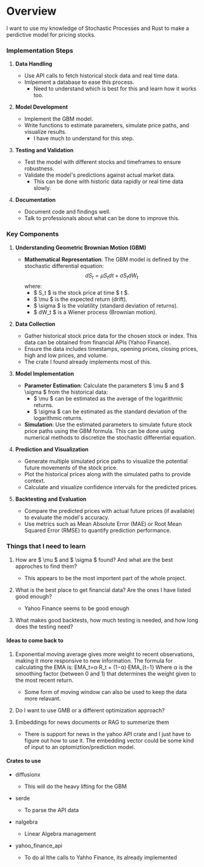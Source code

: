 # Overview
I want to use my knowledge of Stochastic Processes and Rust to make a perdictive model for pricing stocks.  


### Implementation Steps

1. **Data Handling**
   - Use API calls to fetch historical stock data and real time data.
   - Imlpement a database to ease this process.
      - Need to understand which is best for this and learn how it works too. 

2. **Model Development**
   - Implement the GBM model.
   - Write functions to estimate parameters, simulate price paths, and visualize results.
      - I have much to understand for this step.

3. **Testing and Validation**
   - Test the model with different stocks and timeframes to ensure robustness.
   - Validate the model's predictions against actual market data.
      - This can be done with historic data rapidly or real time data slowly.

4. **Documentation**
   - Document code and findings well.
   - Talk to professionals about what can be done to improve this. 


### Key Components
1. **Understanding Geometric Brownian Motion (GBM)**
   - **Mathematical Representation**: The GBM model is defined by the stochastic differential equation:
     $$dS_t = \mu S_t dt + \sigma S_t dW_t$$
     where:
     - $ S_t $ is the stock price at time $ t $.
     - $ \mu $ is the expected return (drift).
     - $ \sigma $ is the volatility (standard deviation of returns).
     - $ dW_t $ is a Wiener process (Brownian motion).

2. **Data Collection**
   - Gather historical stock price data for the chosen stock or index. This data can be obtained from financial APIs (Yahoo Finance).
   - Ensure the data includes timestamps, opening prices, closing prices, high and low prices, and volume.
   - The crate I found already implements most of this.

3. **Model Implementation**
   - **Parameter Estimation**: Calculate the parameters $ \mu $ and $ \sigma $ from the historical data:
     - $ \mu $ can be estimated as the average of the logarithmic returns.  
     - $ \sigma $ can be estimated as the standard deviation of the logarithmic returns.  
   - **Simulation**: Use the estimated parameters to simulate future stock price paths using the GBM formula. This can be done using numerical methods to discretize the stochastic differential equation.  

4. **Prediction and Visualization**
   - Generate multiple simulated price paths to visualize the potential future movements of the stock price.  
   - Plot the historical prices along with the simulated paths to provide context.  
   - Calculate and visualize confidence intervals for the predicted prices.  

5. **Backtesting and Evaluation**
   - Compare the predicted prices with actual future prices (if available) to evaluate the model's accuracy.  
   - Use metrics such as Mean Absolute Error (MAE) or Root Mean Squared Error (RMSE) to quantify prediction performance.  

### Things that I need to learn 

1. How are $ \mu $ and $ \sigma $ found? And what are the best approches to find them?  
    - This appears to be the most importent part of the whole project.

2. What is the best place to get financial data? Are the ones I have listed good enough?  
    - Yahoo Finance seems to be good enough

3. What makes good backtests, how much testing is needed, and how long does the testing need?  


#### Ideas to come back to 

1. Exponential moving average gives more weight to recent observations, making it more responsive to new information. The formula for calculating the EMA is: EMA_t=α⋅R_t + (1−α)⋅EMA_{t−1} Where α is the smoothing factor (between 0 and 1) that determines the weight given to the most recent return.
    - Some form of moving window can also be used to keep the data more relavant.

2. Do I want to use GMB or a different optimization approach?

3. Embeddings for news documents or RAG to summerize them
    - There is support for news in the yahoo API crate and I just have to figure out how to use it. The embedding vector could be some kind of input to an optomiztion/prediction model.



#### Crates to use

- diffusionx
    - This will do the heavy lifting for the GBM

- serde
    - To parse the API data

- nalgebra 
    - Linear Algebra management 

- yahoo_finance_api
    - To do al lthe calls to Yahho Finance, its already implemented

